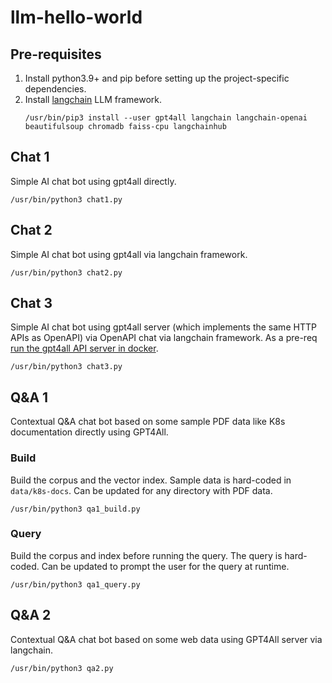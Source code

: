# llm-hello-world

## Pre-requisites
1. Install python3.9+ and pip before setting up the project-specific dependencies.
2. Install [langchain](https://python.langchain.com/docs/get_started/installation) LLM framework.
    ```shell
    /usr/bin/pip3 install --user gpt4all langchain langchain-openai beautifulsoup chromadb faiss-cpu langchainhub
    ```

## Chat 1
Simple AI chat bot using gpt4all directly.
```shell
/usr/bin/python3 chat1.py
```

## Chat 2
Simple AI chat bot using gpt4all via langchain framework.
```shell
/usr/bin/python3 chat2.py
```

## Chat 3
Simple AI chat bot using gpt4all server (which implements the same HTTP APIs as
OpenAPI) via OpenAPI chat via langchain framework. As a pre-req [run the gpt4all
API server in docker](https://github.com/nomic-ai/gpt4all/tree/main/gpt4all-api#starting-the-app).
```shell
/usr/bin/python3 chat3.py
```

## Q&A 1
Contextual Q&A chat bot based on some sample PDF data like K8s documentation directly using GPT4All.

### Build
Build the corpus and the vector index. Sample data is hard-coded in `data/k8s-docs`.
Can be updated for any directory with PDF data.
```shell
/usr/bin/python3 qa1_build.py
```

### Query
Build the corpus and index before running the query. The query is hard-coded.
Can be updated to prompt the user for the query at runtime.
```shell
/usr/bin/python3 qa1_query.py
```

## Q&A 2
Contextual Q&A chat bot based on some web data using GPT4All server via langchain.
```shell
/usr/bin/python3 qa2.py
```